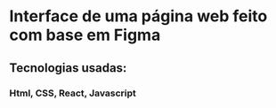 # Interface de uma página web feito com base em Figma

## Tecnologias usadas:

### Html, CSS, React, Javascript

